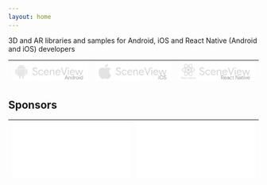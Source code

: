 ```yaml
---
layout: home
---
```

3D and AR libraries and samples for Android, iOS and React Native (Android and iOS) developers

| [![Logo SceneView Android](/assets/img/logos/android/logo_link.png)](https://github.com/SceneView/sceneform-android) | [![Logo SceneView iOS](/assets/img/logos/ios/logo_link.png)](https://github.com/SceneView/sceneform-ios) | [![Logo SceneView React Native](/assets/img/logos/react-native/logo_link.png)](https://github.com/SceneView/react-native-sceneform) |
| - | - | - |


## Sponsors

| [![Logo DigitalMate](/assets/img/sponsors/digitalmate.png)](https://www.digitalmate.fr/) | [![Logo Netpipe](/assets/img/sponsors/netpipe.png)](https://www.netpipe.io/) |
| - | - |
